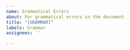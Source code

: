 ```yaml
---
name: Grammatical Errors
about: For grammatical errors in the document
title: "[GRAMMAR]"
labels: Grammar
assignees: ''

---
```


<!--- [Section Number]: [Grammatical Error Description](please include the correct version so I don't have to spend time figuring out the correct grammar)  --->
<!---
For example:  
1.51.5: `SMyCoolWidget` has a typo, should be `SMySuperCoolWidget`.
6.2-9.0: All `this is where its found` should be `this is where it is found`.
--->
